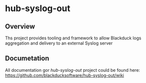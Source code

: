 # hub-syslog-out

## Overview

Ths project provides tooling and framework to allow Blackduck logs aggregation and delivery to an external Syslog server

## Documetation

All documentation gor *hub-syslog-out* project could be found here: https://github.com/blackducksoftware/hub-syslog-out/wiki
